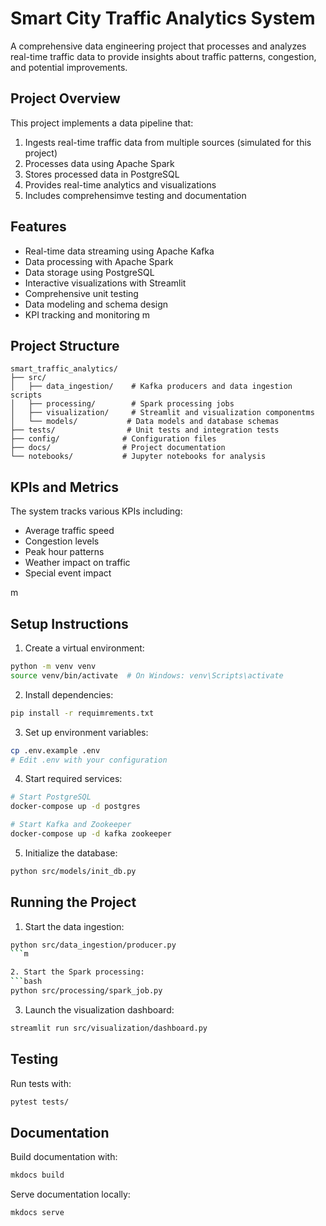# Smart City Traffic Analytics System

A comprehensive data engineering project that processes and analyzes real-time traffic data to provide insights about traffic patterns, congestion, and potential improvements.

## Project Overview

This project implements a data pipeline that:
1. Ingests real-time traffic data from multiple sources (simulated for this project)
2. Processes data using Apache Spark
3. Stores processed data in PostgreSQL
4. Provides real-time analytics and visualizations
5. Includes comprehensimve testing and documentation

## Features

- Real-time data streaming using Apache Kafka
- Data processing with Apache Spark
- Data storage using PostgreSQL
- Interactive visualizations with Streamlit
- Comprehensive unit testing
- Data modeling and schema design
- KPI tracking and monitoring
m
## Project Structure

```
smart_traffic_analytics/
├── src/
│   ├── data_ingestion/    # Kafka producers and data ingestion scripts
│   ├── processing/        # Spark processing jobs
│   ├── visualization/     # Streamlit and visualization componentms
│   └── models/           # Data models and database schemas
├── tests/                # Unit tests and integration tests
├── config/              # Configuration files
├── docs/                # Project documentation
└── notebooks/           # Jupyter notebooks for analysis

```


## KPIs and Metrics

The system tracks various KPIs including:
- Average traffic speed
- Congestion levels
- Peak hour patterns
- Weather impact on traffic
- Special event impact
  
m
## Setup Instructions

1. Create a virtual environment:
```bash
python -m venv venv
source venv/bin/activate  # On Windows: venv\Scripts\activate
```

2. Install dependencies:
```bash
pip install -r requimrements.txt
```

3. Set up environment variables:
```bash
cp .env.example .env
# Edit .env with your configuration
```

4. Start required services:
```bash
# Start PostgreSQL
docker-compose up -d postgres

# Start Kafka and Zookeeper
docker-compose up -d kafka zookeeper
```

5. Initialize the database:
```bash
python src/models/init_db.py
```

## Running the Project

1. Start the data ingestion:
```bash
python src/data_ingestion/producer.py
```m

2. Start the Spark processing:
```bash
python src/processing/spark_job.py
```

3. Launch the visualization dashboard:
```bash
streamlit run src/visualization/dashboard.py
```

## Testing

Run tests with:
```bash
pytest tests/
```

## Documentation

Build documentation with:
```bash
mkdocs build
```

Serve documentation locally:
```bash
mkdocs serve
```

